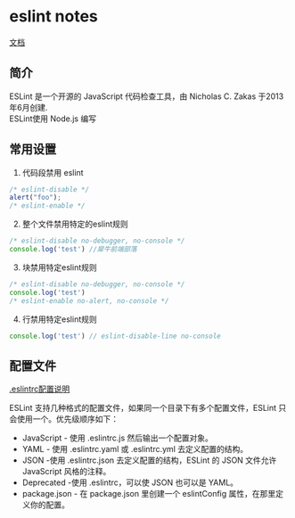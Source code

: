# eslint notes

[文档](http://eslint.cn/)

## 简介

ESLint 是一个开源的 JavaScript 代码检查工具，由 Nicholas C. Zakas 于2013年6月创建.  
ESLint使用 Node.js 编写  

## 常用设置

1. 代码段禁用 eslint

```js
/* eslint-disable */
alert("foo");
/* eslint-enable */
```


2. 整个文件禁用特定的eslint规则

```js
/* eslint-disable no-debugger, no-console */
console.log('test') //犀牛前端部落
```

3. 块禁用特定eslint规则
```js
/* eslint-disable no-debugger, no-console */
console.log('test')
/* eslint-enable no-alert, no-console */
```

4. 行禁用特定eslint规则
```js
console.log('test') // eslint-disable-line no-console
```


## 配置文件

[.eslintrc配置说明](https://www.jianshu.com/p/a09a5a222a76)

ESLint 支持几种格式的配置文件，如果同一个目录下有多个配置文件，ESLint 只会使用一个。优先级顺序如下：

- JavaScript - 使用 .eslintrc.js 然后输出一个配置对象。
- YAML - 使用 .eslintrc.yaml 或 .eslintrc.yml 去定义配置的结构。
- JSON -使用 .eslintrc.json 去定义配置的结构，ESLint 的 JSON 文件允许 JavaScript 风格的注释。
- Deprecated -使用 .eslintrc，可以使 JSON 也可以是 YAML。
- package.json - 在 package.json 里创建一个 eslintConfig 属性，在那里定义你的配置。
